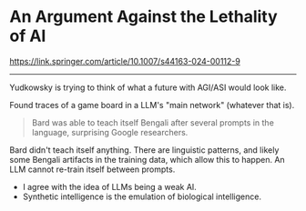 # An Argument Against the Lethality of AI

https://link.springer.com/article/10.1007/s44163-024-00112-9

---

Yudkowsky is trying to think of what a future with AGI/ASI would look like.

Found traces of a game board in a LLM's "main network" (whatever that is).

> Bard was able to teach itself Bengali after several prompts in the language, surprising Google researchers.

Bard didn't teach itself anything. There are linguistic patterns, and likely some Bengali artifacts in the training data, which allow this to happen. An LLM cannot re-train itself between prompts.

- I agree with the idea of LLMs being a weak AI. 
- Synthetic intelligence is the emulation of biological intelligence. 

